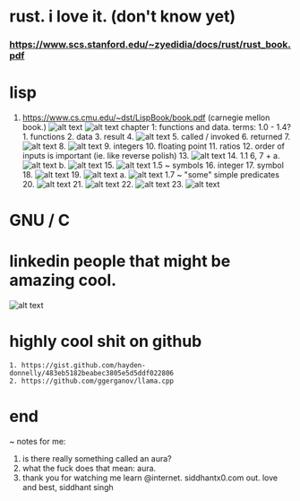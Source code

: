 # rust. i love it. (don't know yet)
### https://www.scs.stanford.edu/~zyedidia/docs/rust/rust_book.pdf
# lisp
1. https://www.cs.cmu.edu/~dst/LispBook/book.pdf (carnegie mellon book.)
    ![alt text](image.png)
    ![alt text](image-1.png)
    chapter 1: functions and data.
        terms:
            1.0 - 1.4?
            1. functions
            2. data
            3. result
            4. ![alt text](image-3.png)
            5. called / invoked
            6. returned
            7.![alt text](image-4.png)
            8. ![alt text](image-5.png)
            9. integers
            10. floating point
            11. ratios
            12. order of inputs is important (ie. like reverse polish)
            13. ![alt text](image-6.png)
            14. 1.1 6, 7 +
                a. ![alt text](image-7.png)
                b. ![alt text](image-8.png)
            15. ![alt text](image-9.png)
            1.5 ~ symbols
            16. integer
            17. symbol
            18. ![alt text](image-10.png)
            19. ![alt text](image-11.png)
                a. ![alt text](image-12.png)
            1.7 ~ "some" simple predicates
            20. ![alt text](image-13.png)
            21. ![alt text](image-14.png)
            22. ![alt text](image-15.png)
            23. ![alt text](image-16.png)

# GNU / C
# linkedin people that might be amazing cool.
![alt text](image-2.png)
# highly cool shit on github
    1. https://gist.github.com/hayden-donnelly/483eb5182beabec3805e5d5ddf022806
    2. https://github.com/ggerganov/llama.cpp
# end
~ notes for me:
1. is there really something called an aura?
2. what the fuck does that mean: aura.
3. thank you for watching me learn @internet. siddhantx0.com out. love and best, siddhant singh